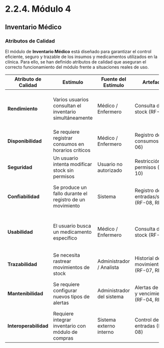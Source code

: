 # 2.2.4. Módulo 4  
## Inventario Médico  
### Atributos de Calidad

El módulo de **Inventario Médico** está diseñado para garantizar el control eficiente, seguro y trazable de los insumos y medicamentos utilizados en la clínica. Para ello, se han definido atributos de calidad que aseguran el correcto funcionamiento del módulo frente a situaciones reales de uso.

| **Atributo de Calidad** | **Estímulo** | **Fuente del Estímulo** | **Artefacto** | **Entorno** | **Respuesta** | **Medida de Respuesta** |
|------------------------|-------------|--------------------------|---------------|-------------|---------------|-------------------------|
| **Rendimiento** | Varios usuarios consultan el inventario simultáneamente | Médico / Enfermero | Consulta de stock (RF-03) | Operación normal | Las búsquedas deben hacerse de manera rápida y eficiente | Tiempo de respuesta < 3 segundos |
| **Disponibilidad** | Se requiere registrar consumos en horarios críticos | Médico / Enfermero | Registro de consumos (RF-06) | Operación 24/7 | El sistema debe estar disponible sin interrupciones | 99% de disponibilidad |
| **Seguridad** | Un usuario intenta modificar stock sin permisos | Usuario no autorizado | Restricción de permisos (RF-10) | En operación | Bloqueo del intento y registro en bitácora | 100% de intentos no autorizados bloqueados |
| **Confiabilidad** | Se produce un fallo durante el registro de un movimiento | Sistema | Registro de entradas/salidas (RF-08, RF-06) | Actualización de stock | Se asegura consistencia mediante transacciones seguras | 0% de inconsistencias en inventario |
| **Usabilidad** | El usuario busca un medicamento específico | Médico / Enfermero | Consulta de stock (RF-03) | Operación normal | Interfaz sencilla con filtros por nombre, código o categoría | Tiempo de búsqueda ≤ 10 segundos |
| **Trazabilidad** | Se necesita rastrear movimientos de stock | Administrador / Analista | Historial de movimientos (RF-07, RF-08) | Auditoría | Registro detallado de cada entrada y salida | 100% de operaciones trazables |
| **Mantenibilidad** | Se requiere configurar nuevos tipos de alertas | Administrador del sistema | Alertas de stock y vencimiento (RF-04, RF-05) | Evolución del módulo | Cambios simples que no afecten al resto del sistema | Tiempo de actualización ≤ 4 horas |
| **Interoperabilidad** | Requiere integrar inventario con módulo de compras | Sistema externo interno | Control de entradas (RF-08) | Integración interna | Comunicación con módulo de compras sin pérdida de datos | 100% de órdenes vinculadas correctamente |
